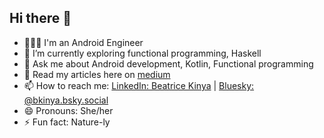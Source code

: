 ## Hi there 👋
- 👩🏻‍💻 I'm an Android Engineer 
- 🌱 I’m currently exploring functional programming, Haskell
- 💬 Ask me about Android development, Kotlin, Functional programming
- 📖 Read my articles here on [medium](https://kinya.medium.com)
- 📫 How to reach me: [LinkedIn: Beatrice Kinya](www.linkedin.com/in/beatrice-kinya-93307514b) | [Bluesky: @bkinya.bsky.social](https://bsky.app/profile/bkinya.bsky.social)
- 😄 Pronouns: She/her
- ⚡ Fun fact: Nature-ly 
